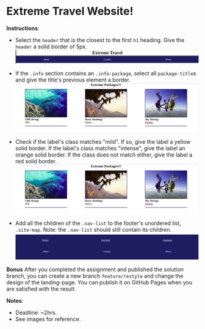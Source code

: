# Extreme Travel Website!

**Instructions**:
* Select the `header` that is the closest to the first `h1` heading. Give the `header` a solid border of 5px. ![alt text](images/header.png "Header")

* If the `.info` section contains an `.info-package`, select all `package-title`s and give the title's previous element a border. ![alt text](images/packages.png "Packages")

* Check if the label's class matches "mild". If so, give the label a yellow solid border. If the label's class matches "intense", give the label an orange solid border. If the class does not match either, give the label a red solid border. ![alt text](images/packages.png "Packages")

* Add all the children of the `.nav-list` to the footer's unordered list, `.site-map`. Note: the `.nav-list` should still contain its children. ![alt text](images/footer.png "Footer")

**Bonus**
After you completed the assignment and published the solution branch, you can create a new branch `feature/restyle` and change the design of the landing-page. You can publish it on GitHub Pages when you are satisfied with the result.


**Notes**:
* Deadline: ~2hrs.
* See images for reference.
